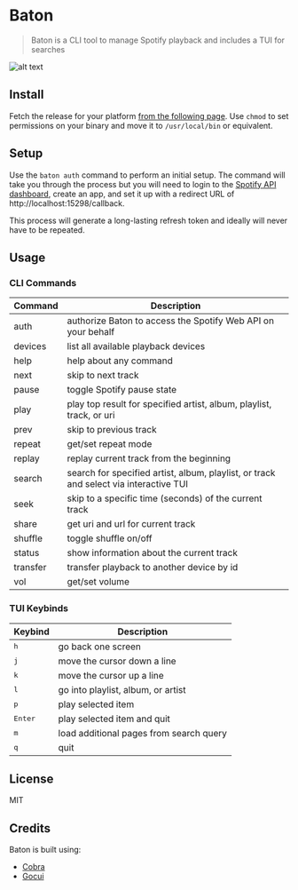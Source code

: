 # Baton
> Baton is a CLI tool to manage Spotify playback and includes a TUI for searches

![alt text](https://github.com/joshuathompson/baton/blob/master/example.gif "Example usage gif")

## Install
Fetch the release for your platform [from the following page](https://github.com/joshuathompson/baton/releases).  Use `chmod` to set permissions on your binary and move it to `/usr/local/bin` or equivalent.

## Setup
Use the `baton auth` command to perform an initial setup.  The command will take you through the process but you will need to login to the [Spotify API dashboard](https://beta.developer.spotify.com/dashboard/login), create an app, and set it up with a redirect URL of http://localhost:15298/callback.

This process will generate a long-lasting refresh token and ideally will never have to be repeated.

## Usage

### CLI Commands

Command              | Description
---------------------|---------------------------------------
auth                 | authorize Baton to access the Spotify Web API on your behalf
devices              | list all available playback devices
help                 | help about any command
next                 | skip to next track
pause                | toggle Spotify pause state
play                 | play top result for specified artist, album, playlist, track, or uri
prev                 | skip to previous track
repeat               | get/set repeat mode
replay               | replay current track from the beginning
search               | search for specified artist, album, playlist, or track and select via interactive TUI
seek                 | skip to a specific time (seconds) of the current track
share                | get uri and url for current track
shuffle              | toggle shuffle on/off
status               | show information about the current track
transfer             | transfer playback to another device by id
vol                  | get/set volume

### TUI Keybinds

Keybind              | Description
---------------------|---------------------------------------
<kbd>h</kbd>         | go back one screen
<kbd>j</kbd>         | move the cursor down a line
<kbd>k</kbd>         | move the cursor up a line
<kbd>l</kbd>         | go into playlist, album, or artist
<kbd>p</kbd>         | play selected item
<kbd>Enter</kbd>     | play selected item and quit
<kbd>m</kbd>         | load additional pages from search query
<kbd>q</kbd>         | quit

## License
MIT 

## Credits
Baton is built using:
* [Cobra](https://github.com/spf13/cobra)
* [Gocui](https://github.com/jroimartin/gocui)
